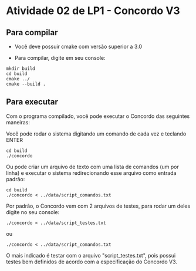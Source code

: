# Atividade 02 de LP1 - Concordo V3

## Para compilar

- Você deve possuir cmake com versão superior a 3.0

- Para compilar, digite em seu console:
```
mkdir build
cd build
cmake ../
cmake --build .
```

## Para executar
Com o programa compilado, você pode executar o Concordo das seguintes maneiras: 

Você pode rodar o sistema digitando um comando de cada vez e teclando ENTER
```console
cd build
./concordo
```

Ou pode criar um arquivo de texto com uma lista de comandos (um por linha) e executar o sistema redirecionando esse arquivo como entrada padrão:
```console
cd build
./concordo < ../data/script_comandos.txt
```

Por padrão, o Concordo vem com 2 arquivos de testes, para rodar um deles digite no seu console:
```console
./concordo < ../data/script_testes.txt
```
ou
```console
./concordo < ../data/script_comandos.txt
```

O mais indicado é testar com o arquivo "script_testes.txt", pois possui testes bem definidos de acordo com a especificação do Concordo V3.
